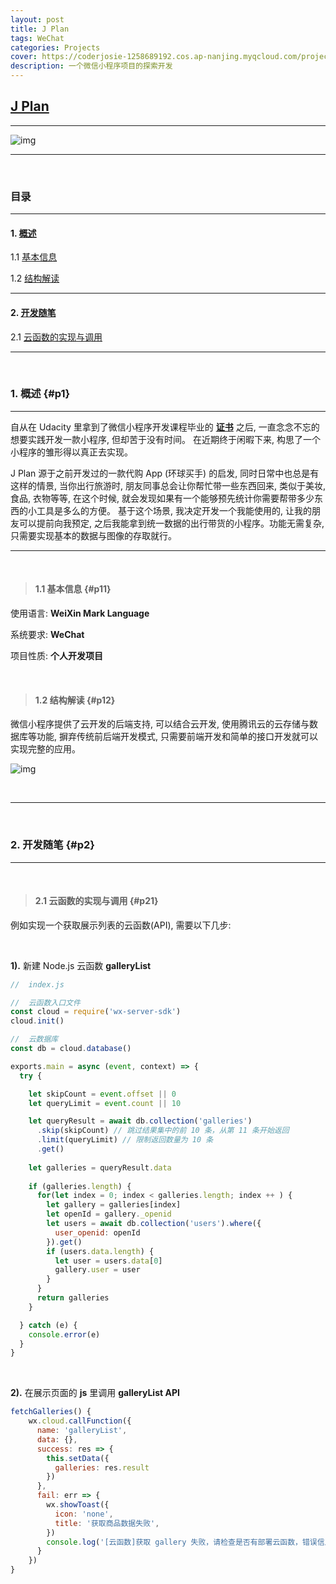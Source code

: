 ```yaml
---
layout: post
title: J Plan
tags: WeChat
categories: Projects
cover: https://coderjosie-1258689192.cos.ap-nanjing.myqcloud.com/projects/jplan/jplan.jpg
description: 一个微信小程序项目的探索开发
---
```


## [J Plan](https://testflight.apple.com/join/wezq1OC4)  

---

![img](https://coderjosie-1258689192.cos.ap-nanjing.myqcloud.com/projects/jplan/jplan.jpg)

---

<br>

### 目录

---

#### 1. [概述](#p1)

1.1 [基本信息](#p11)

1.2 [结构解读](#p12)

---

#### 2. [开发随笔](#p2)

2.1 [云函数的实现与调用](#p21)

---

<br>

### 1. 概述 {#p1}

---

自从在 Udacity 里拿到了微信小程序开发课程毕业的 **[证书](https://confirm.udacity.com/UJHD9KP9)** 之后, 一直念念不忘的想要实践开发一款小程序, 但却苦于没有时间。 在近期终于闲暇下来, 构思了一个小程序的雏形得以真正去实现。

J Plan 源于之前开发过的一款代购 App (环球买手) 的启发, 同时日常中也总是有这样的情景, 当你出行旅游时, 朋友同事总会让你帮忙带一些东西回来, 类似于美妆, 食品, 衣物等等, 在这个时候, 就会发现如果有一个能够预先统计你需要帮带多少东西的小工具是多么的方便。 基于这个场景, 我决定开发一个我能使用的, 让我的朋友可以提前向我预定, 之后我能拿到统一数据的出行带货的小程序。功能无需复杂, 只需要实现基本的数据与图像的存取就行。

---

<br>

> #### 1.1 基本信息 {#p11}

使用语言: **WeiXin Mark Language**

系统要求: **WeChat**

项目性质: **个人开发项目**

<br>

> #### 1.2 结构解读 {#p12}

微信小程序提供了云开发的后端支持, 可以结合云开发, 使用腾讯云的云存储与数据库等功能, 摒弃传统前后端开发模式, 
只需要前端开发和简单的接口开发就可以实现完整的应用。

![img](https://coderjosie-1258689192.cos.ap-nanjing.myqcloud.com/projects/jplan/p12.jpg)

<br>

---

<br>

### 2. 开发随笔 {#p2}

---

<br>

> #### 2.1 云函数的实现与调用 {#p21}

例如实现一个获取展示列表的云函数(API), 需要以下几步:

<br>

**1).** 新建 Node.js 云函数 **galleryList**

```js
//  index.js

//  云函数入口文件
const cloud = require('wx-server-sdk')
cloud.init()

//  云数据库
const db = cloud.database()

exports.main = async (event, context) => {
  try {

    let skipCount = event.offset || 0
    let queryLimit = event.count || 10

    let queryResult = await db.collection('galleries')
      .skip(skipCount) // 跳过结果集中的前 10 条，从第 11 条开始返回
      .limit(queryLimit) // 限制返回数量为 10 条
      .get()
    
    let galleries = queryResult.data
    
    if (galleries.length) {
      for(let index = 0; index < galleries.length; index ++ ) {
        let gallery = galleries[index]
        let openId = gallery._openid
        let users = await db.collection('users').where({
          user_openid: openId
        }).get()
        if (users.data.length) {
          let user = users.data[0]
          gallery.user = user
        }
      }
      return galleries
    }

  } catch (e) {
    console.error(e)
  }
}
```

<br>

**2).** 在展示页面的 **js** 里调用 **galleryList API**

```js
fetchGalleries() {
    wx.cloud.callFunction({
      name: 'galleryList',
      data: {},
      success: res => {
        this.setData({
          galleries: res.result
        })
      },
      fail: err => {
        wx.showToast({
          icon: 'none',
          title: '获取商品数据失败',
        })
        console.log('[云函数]获取 gallery 失败，请检查是否有部署云函数，错误信息：', err)
      }
    })
}
```

